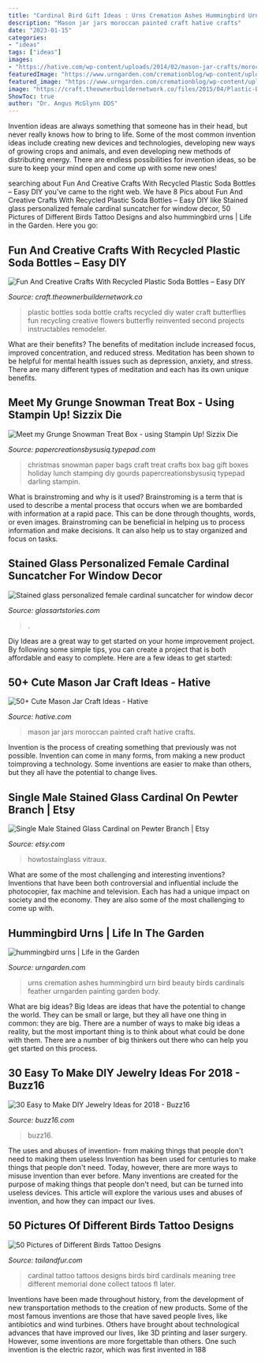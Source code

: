 ```yaml
---
title: "Cardinal Bird Gift Ideas : Urns Cremation Ashes Hummingbird Urn Bird Beauty Birds Cardinals Feather Urngarden Painting Garden Body"
description: "Mason jar jars moroccan painted craft hative crafts"
date: "2023-01-15"
categories:
- "ideas"
tags: ["ideas"]
images:
- "https://hative.com/wp-content/uploads/2014/02/mason-jar-crafts/moroccan-painted-mason-jars-10.jpeg"
featuredImage: "https://www.urngarden.com/cremationblog/wp-content/uploads/2018/04/hummingurncombo2.jpg"
featured_image: "https://www.urngarden.com/cremationblog/wp-content/uploads/2018/04/hummingurncombo2.jpg"
image: "https://craft.theownerbuildernetwork.co/files/2015/04/Plastic-Bottle-Ideas002.jpg"
ShowToc: true
author: "Dr. Angus McGlynn DDS"
---
```



Invention ideas are always something that someone has in their head, but never really knows how to bring to life. Some of the most common invention ideas include creating new devices and technologies, developing new ways of growing crops and animals, and even developing new methods of distributing energy. There are endless possibilities for invention ideas, so be sure to keep your mind open and come up with some new ones!

	

		
searching about Fun And Creative Crafts With Recycled Plastic Soda Bottles – Easy DIY you've came to the right web. We have 8 Pics about Fun And Creative Crafts With Recycled Plastic Soda Bottles – Easy DIY like Stained glass personalized female cardinal suncatcher for window decor, 50 Pictures of Different Birds Tattoo Designs and also hummingbird urns | Life in the Garden. Here you go:
		
    
## Fun And Creative Crafts With Recycled Plastic Soda Bottles – Easy DIY

<img loading=lazy src="https://craft.theownerbuildernetwork.co/files/2015/04/Plastic-Bottle-Ideas002.jpg" onerror="this.onerror=null;this.src='https://tse1.mm.bing.net/th?id=OIP.-tLg4uyqykAkB70rAnjA6gHaFj&amp;pid=15.1';" alt="Fun And Creative Crafts With Recycled Plastic Soda Bottles – Easy DIY">

_Source: craft.theownerbuildernetwork.co_

>plastic bottles soda bottle crafts recycled diy water craft butterflies fun recycling creative flowers butterfly reinvented second projects instructables remodeler. 

	

What are their benefits?
The benefits of meditation include increased focus, improved concentration, and reduced stress. Meditation has been shown to be helpful for mental health issues such as depression, anxiety, and stress. There are many different types of meditation and each has its own unique benefits.

    
## Meet My Grunge Snowman Treat Box - Using Stampin Up! Sizzix Die

<img loading=lazy src="https://papercreationsbysusiq.typepad.com/.a/6a01156f68cd0b970c0147e038ee90970b-600wi" onerror="this.onerror=null;this.src='https://tse4.mm.bing.net/th?id=OIP.pKWLgluAQObXNGmFhh1UfgHaJ4&amp;pid=15.1';" alt="Meet my Grunge Snowman Treat Box - using Stampin Up! Sizzix Die">

_Source: papercreationsbysusiq.typepad.com_

>christmas snowman paper bags craft treat crafts box bag gift boxes holiday lunch stamping diy gourds papercreationsbysusiq typepad darling stampin. 

	

What is brainstroming and why is it used?
Brainstroming is a term that is used to describe a mental process that occurs when we are bombarded with information at a rapid pace. This can be done through thoughts, words, or even images. Brainstroming can be beneficial in helping us to process information and make decisions. It can also help us to stay organized and focus on tasks.

    
## Stained Glass Personalized Female Cardinal Suncatcher For Window Decor

<img loading=lazy src="https://cdn.shopify.com/s/files/1/0085/4717/2457/products/DSC00424_034c5173-826e-4d49-81c8-0867bcd83f91_1024x1024@2x.jpg?v=1606382891" onerror="this.onerror=null;this.src='https://tse3.mm.bing.net/th?id=OIP.ixQ_McRXor7c2DyiCHN3mAHaHa&amp;pid=15.1';" alt="Stained glass personalized female cardinal suncatcher for window decor">

_Source: glassartstories.com_

>. 

	

Diy Ideas are a great way to get started on your home improvement project. By following some simple tips, you can create a project that is both affordable and easy to complete. Here are a few ideas to get started: 

    
## 50+ Cute Mason Jar Craft Ideas - Hative

<img loading=lazy src="https://hative.com/wp-content/uploads/2014/02/mason-jar-crafts/moroccan-painted-mason-jars-10.jpeg" onerror="this.onerror=null;this.src='https://tse1.mm.bing.net/th?id=OIP.uOOdSKStD70DBlUK-s_EEAHaG8&amp;pid=15.1';" alt="50+ Cute Mason Jar Craft Ideas - Hative">

_Source: hative.com_

>mason jar jars moroccan painted craft hative crafts. 

	

Invention is the process of creating something that previously was not possible. Invention can come in many forms, from making a new product toimproving a technology. Some inventions are easier to make than others, but they all have the potential to change lives.

    
## Single Male Stained Glass Cardinal On Pewter Branch | Etsy

<img loading=lazy src="https://i.etsystatic.com/6069061/r/il/8ffcff/1415769565/il_794xN.1415769565_5ogp.jpg" onerror="this.onerror=null;this.src='https://tse3.mm.bing.net/th?id=OIP.EZAAQMqsH7lMpfQ4hR1xvgHaHF&amp;pid=15.1';" alt="Single Male Stained Glass Cardinal on Pewter Branch | Etsy">

_Source: etsy.com_

>howtostainglass vitraux. 

	

What are some of the most challenging and interesting inventions?
Inventions that have been both controversial and influential include the photocopier, fax machine and television. Each has had a unique impact on society and the economy. They are also some of the most challenging to come up with.

    
## Hummingbird Urns | Life In The Garden

<img loading=lazy src="https://www.urngarden.com/cremationblog/wp-content/uploads/2018/04/hummingurncombo2.jpg" onerror="this.onerror=null;this.src='https://tse1.mm.bing.net/th?id=OIP.pRhPph-IjAcu2zSOqnokIQHaJ4&amp;pid=15.1';" alt="hummingbird urns | Life in the Garden">

_Source: urngarden.com_

>urns cremation ashes hummingbird urn bird beauty birds cardinals feather urngarden painting garden body. 

	

What are big ideas?
Big Ideas are ideas that have the potential to change the world. They can be small or large, but they all have one thing in common: they are big. There are a number of ways to make big ideas a reality, but the most important thing is to think about what could be done with them. There are a number of big thinkers out there who can help you get started on this process.

    
## 30 Easy To Make DIY Jewelry Ideas For 2018 - Buzz16

<img loading=lazy src="https://buzz16.com/wp-content/uploads/2018/01/Easy-to-Make-DIY-Jewelry-Ideas-14.jpg" onerror="this.onerror=null;this.src='https://tse4.mm.bing.net/th?id=OIP.ST3qymveyezYibsuexBuBwHaOo&amp;pid=15.1';" alt="30 Easy to Make DIY Jewelry Ideas for 2018 - Buzz16">

_Source: buzz16.com_

>buzz16. 

	

The uses and abuses of invention- from making things that people don't need to making them useless
Invention has been used for centuries to make things that people don't need. Today, however, there are more ways to misuse invention than ever before. Many inventions are created for the purpose of making things that people don't need, but can be turned into useless devices. This article will explore the various uses and abuses of invention, and how they can impact our lives.

    
## 50 Pictures Of Different Birds Tattoo Designs

<img loading=lazy src="https://tailandfur.com/wp-content/uploads/2014/02/Birds-Tattoo-22.jpg" onerror="this.onerror=null;this.src='https://tse3.mm.bing.net/th?id=OIP.re22Uyh9tRsW3GD_keUecgHaHa&amp;pid=15.1';" alt="50 Pictures of Different Birds Tattoo Designs">

_Source: tailandfur.com_

>cardinal tattoo tattoos designs birds bird cardinals meaning tree different memorial done collect tatoos fl later. 

	

Inventions have been made throughout history, from the development of new transportation methods to the creation of new products. Some of the most famous inventions are those that have saved people lives, like antibiotics and wind turbines. Others have brought about technological advances that have improved our lives, like 3D printing and laser surgery. However, some inventions are more forgettable than others. One such invention is the electric razor, which was first invented in 188
